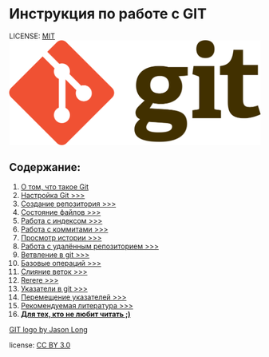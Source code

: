 # Инструкция по работе с GIT

LICENSE: [MIT](./licence.md) 
![git-logo](./Git-logo.svg.png)


## Содержание:

1. [О том, что такое Git](./info.md)
2. [Настройка Git >>>](./settings.md)
3. [Создание репозитория >>>](./repos.md)
4. [Состояние файлов >>>](./files.md)
5. [Работа с индексом >>>](./work.md)
6. [Работа с коммитами >>>](./commit.md)
7. [ Просмотр истории >>>](./history.md)
8. [Работа с удалённым репозиторием >>>](./host_repos.md)
9. [Ветвление в git >>>](./branch.md)
10. [Базовые операций >>>](operitions.md)
11. [Слияние веток >>>](./branch1.md)
12. [Rerere >>>](./rerere.md)
13. [Указатели в git >>>](./cursors.md)
14. [Перемещение указателей >>>](./move_cursors.md)
15. [Рекомендуемая литература >>>](./boocks.md)
16. **[Для тех, кто не любит читать ;)](./video.md)**


[GIT logo by Jason Long](http://git-scm.com/downloads/logos)

license: [CC BY 3.0](https://creativecommons.org/licenses/by/3.0)

